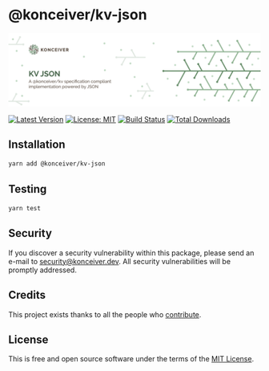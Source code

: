 # @konceiver/kv-json

<p align="center"><img src="./banner.png" /></p>

[![Latest Version](https://badgen.now.sh/npm/v/@konceiver/kv-json)](https://www.npmjs.com/package/@konceiver/kv-json)
[![License: MIT](https://badgen.now.sh/badge/license/MIT/green)](./LICENSE)
[![Build Status](https://img.shields.io/github/workflow/status/konceiver/kv-json/run-tests?label=tests)](https://img.shields.io/github/workflow/status/konceiver/kv-json/CI?label=CI)
[![Total Downloads](https://badgen.net/npm/dt/konceiver/kv-json)](https://npmjs.org/package/@konceiver/kv-json)

## Installation

```bash
yarn add @konceiver/kv-json
```

## Testing

```bash
yarn test
```

## Security

If you discover a security vulnerability within this package, please send an e-mail to security@konceiver.dev. All security vulnerabilities will be promptly addressed.

## Credits

This project exists thanks to all the people who [contribute](../../contributors).

## License

This is free and open source software under the terms of the [MIT License](./LICENSE).

